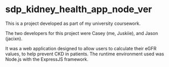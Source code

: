 # sdp_kidney_health_app_node_ver

This is a project developed as part of my university coursework.

The two developers for this project were Casey (me, Juskiie), and Jason (jacixn).

It was a web application designed to allow users to calculate their eGFR values, to help prevent CKD in patients.
The runtime environment used was Node.js with the ExpressJS framework.
